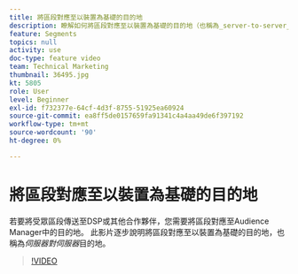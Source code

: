 ```yaml
---
title: 將區段對應至以裝置為基礎的目的地
description: 瞭解如何將區段對應至以裝置為基礎的目的地（也稱為_server-to-server_目的地）。 若要將受眾區段傳送至DSP或其他合作夥伴，您需要將區段對應至Audience Manager中的目的地。
feature: Segments
topics: null
activity: use
doc-type: feature video
team: Technical Marketing
thumbnail: 36495.jpg
kt: 5805
role: User
level: Beginner
exl-id: f732377e-64cf-4d3f-8755-51925ea60924
source-git-commit: ea8ff5de0157659fa91341c4a4aa49de6f397192
workflow-type: tm+mt
source-wordcount: '90'
ht-degree: 0%

---
```


# 將區段對應至以裝置為基礎的目的地

若要將受眾區段傳送至DSP或其他合作夥伴，您需要將區段對應至Audience Manager中的目的地。 此影片逐步說明將區段對應至以裝置為基礎的目的地，也稱為&#x200B;_伺服器對伺服器_&#x200B;目的地。

>[!VIDEO](https://video.tv.adobe.com/v/36495/?quality=12&learn=on)
